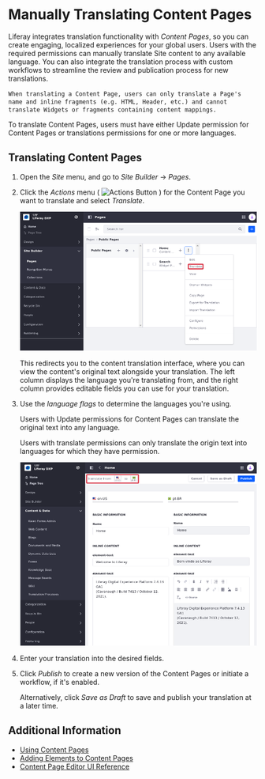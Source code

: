 # Manually Translating Content Pages

Liferay integrates translation functionality with *Content Pages*, so you can create engaging, localized experiences for your global users. Users with the required permissions can manually translate Site content to any available language. You can also integrate the translation process with custom workflows to streamline the review and publication process for new translations.

```{important}
When translating a Content Page, users can only translate a Page's name and inline fragments (e.g. HTML, Header, etc.) and cannot translate Widgets or fragments containing content mappings.
```

To translate Content Pages, users must have either Update permission for Content Pages or translations permissions for one or more languages.

## Translating Content Pages

1. Open the *Site* menu, and go to *Site Builder* &rarr; *Pages*.

1. Click the *Actions* menu ( ![Actions Button ](../../../images/icon-actions.png) ) for the Content Page you want to translate and select *Translate*.

   ![Selecting translate redirects you to the content translation interface.](./manually-translating-content-pages/images/01.png)

   This redirects you to the content translation interface, where you can view the content's original text alongside your translation. The left column displays the language you're translating from, and the right column provides editable fields you can use for your translation.

1. Use the *language flags* to determine the languages you're using.

   Users with Update permissions for Content Pages can translate the original text into any language.

   Users with translate permissions can only translate the origin text into languages for which they have permission.

   ![Use the language flags to determine the languages you're translating.](./manually-translating-content-pages/images/02.png)

1. Enter your translation into the desired fields.

1. Click *Publish* to create a new version of the Content Pages or initiate a workflow, if it's enabled.

   Alternatively, click *Save as Draft* to save and publish your translation at a later time.

## Additional Information

- [Using Content Pages](../using-content-pages.md)
- [Adding Elements to Content Pages](./adding-elements-to-content-pages.md)
- [Content Page Editor UI Reference](./content-page-editor-ui-reference.md)
